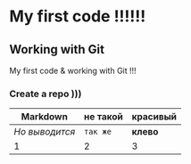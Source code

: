 # My first code !!!!!!
## Working with Git
My first code &amp; working with Git !!!
### Create a repo ))) 

Markdown | не такой | красивый
--- | --- | ---
*Но выводится* | `так же` | **клево**
1 | 2 | 3



